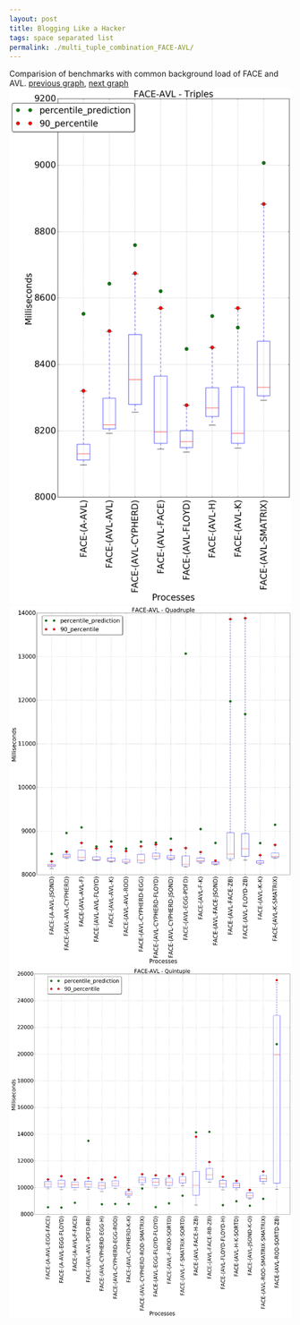 ```yaml
---
layout: post
title: Blogging Like a Hacker
tags: space separated list
permalink: ./multi_tuple_combination_FACE-AVL/
---
```


Comparision of benchmarks with common background load of FACE and AVL.
[previous graph](./multi_tuple_combination_F-ZB/), [next graph](./multi_tuple_combination_FACE-A/)
<img src="./images/triple/FACE/FACE-AVL_box.png" alt="graph figure"><img src="./images/quadruple/FACE/FACE-AVL_box.png" alt="graph figure"><img src="./images/quintuple/FACE/FACE-AVL_box.png" alt="graph figure">